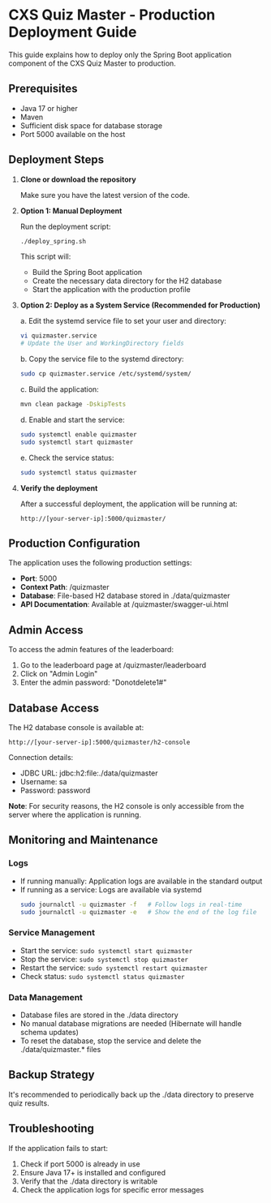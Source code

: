 # CXS Quiz Master - Production Deployment Guide

This guide explains how to deploy only the Spring Boot application component of the CXS Quiz Master to production.

## Prerequisites

- Java 17 or higher
- Maven
- Sufficient disk space for database storage
- Port 5000 available on the host

## Deployment Steps

1. **Clone or download the repository**

   Make sure you have the latest version of the code.

2. **Option 1: Manual Deployment**

   Run the deployment script:

   ```bash
   ./deploy_spring.sh
   ```

   This script will:
   - Build the Spring Boot application
   - Create the necessary data directory for the H2 database
   - Start the application with the production profile

3. **Option 2: Deploy as a System Service (Recommended for Production)**

   a. Edit the systemd service file to set your user and directory:

   ```bash
   vi quizmaster.service
   # Update the User and WorkingDirectory fields
   ```

   b. Copy the service file to the systemd directory:

   ```bash
   sudo cp quizmaster.service /etc/systemd/system/
   ```

   c. Build the application:

   ```bash
   mvn clean package -DskipTests
   ```

   d. Enable and start the service:

   ```bash
   sudo systemctl enable quizmaster
   sudo systemctl start quizmaster
   ```

   e. Check the service status:

   ```bash
   sudo systemctl status quizmaster
   ```

4. **Verify the deployment**

   After a successful deployment, the application will be running at:
   
   ```
   http://[your-server-ip]:5000/quizmaster/
   ```

## Production Configuration

The application uses the following production settings:

- **Port**: 5000
- **Context Path**: /quizmaster
- **Database**: File-based H2 database stored in ./data/quizmaster
- **API Documentation**: Available at /quizmaster/swagger-ui.html

## Admin Access

To access the admin features of the leaderboard:

1. Go to the leaderboard page at /quizmaster/leaderboard
2. Click on "Admin Login"
3. Enter the admin password: "Donotdelete1#"

## Database Access

The H2 database console is available at:

```
http://[your-server-ip]:5000/quizmaster/h2-console
```

Connection details:
- JDBC URL: jdbc:h2:file:./data/quizmaster
- Username: sa
- Password: password

**Note**: For security reasons, the H2 console is only accessible from the server where the application is running.

## Monitoring and Maintenance

### Logs

- If running manually: Application logs are available in the standard output
- If running as a service: Logs are available via systemd
  ```bash
  sudo journalctl -u quizmaster -f   # Follow logs in real-time
  sudo journalctl -u quizmaster -e   # Show the end of the log file
  ```

### Service Management

- Start the service: `sudo systemctl start quizmaster`
- Stop the service: `sudo systemctl stop quizmaster`
- Restart the service: `sudo systemctl restart quizmaster`
- Check status: `sudo systemctl status quizmaster`

### Data Management

- Database files are stored in the ./data directory
- No manual database migrations are needed (Hibernate will handle schema updates)
- To reset the database, stop the service and delete the ./data/quizmaster.* files

## Backup Strategy

It's recommended to periodically back up the ./data directory to preserve quiz results.

## Troubleshooting

If the application fails to start:

1. Check if port 5000 is already in use
2. Ensure Java 17+ is installed and configured
3. Verify that the ./data directory is writable
4. Check the application logs for specific error messages